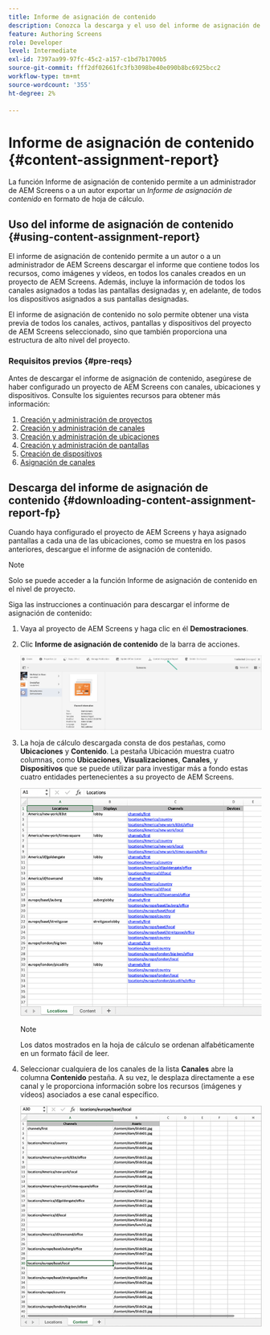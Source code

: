 ```yaml
---
title: Informe de asignación de contenido
description: Conozca la descarga y el uso del informe de asignación de contenido en relación con AEM Screens.
feature: Authoring Screens
role: Developer
level: Intermediate
exl-id: 7397aa99-97fc-45c2-a157-c1bd7b1700b5
source-git-commit: fff2df02661fc3fb3098be40e090b8bc6925bcc2
workflow-type: tm+mt
source-wordcount: '355'
ht-degree: 2%

---
```


# Informe de asignación de contenido {#content-assignment-report}

La función Informe de asignación de contenido permite a un administrador de AEM Screens o a un autor exportar un *Informe de asignación de contenido* en formato de hoja de cálculo.

## Uso del informe de asignación de contenido {#using-content-assignment-report}

El informe de asignación de contenido permite a un autor o a un administrador de AEM Screens descargar el informe que contiene todos los recursos, como imágenes y vídeos, en todos los canales creados en un proyecto de AEM Screens. Además, incluye la información de todos los canales asignados a todas las pantallas designadas y, en adelante, de todos los dispositivos asignados a sus pantallas designadas.

El informe de asignación de contenido no solo permite obtener una vista previa de todos los canales, activos, pantallas y dispositivos del proyecto de AEM Screens seleccionado, sino que también proporciona una estructura de alto nivel del proyecto.


### Requisitos previos {#pre-reqs}

Antes de descargar el informe de asignación de contenido, asegúrese de haber configurado un proyecto de AEM Screens con canales, ubicaciones y dispositivos.
Consulte los siguientes recursos para obtener más información:

1. [Creación y administración de proyectos](/help/user-guide/creating-a-screens-project.md)
1. [Creación y administración de canales](/help/user-guide/managing-channels.md)
1. [Creación y administración de ubicaciones](/help/user-guide/managing-locations.md)
1. [Creación y administración de pantallas](/help/user-guide/managing-displays.md)
1. [Creación de dispositivos](/help/user-guide/managing-devices.md)
1. [Asignación de canales](/help/user-guide/channel-assignment-latest-fp.md)


## Descarga del informe de asignación de contenido {#downloading-content-assignment-report-fp}

Cuando haya configurado el proyecto de AEM Screens y haya asignado pantallas a cada una de las ubicaciones, como se muestra en los pasos anteriores, descargue el informe de asignación de contenido.

>[!NOTE]
>Solo se puede acceder a la función Informe de asignación de contenido en el nivel de proyecto.

Siga las instrucciones a continuación para descargar el informe de asignación de contenido:

1. Vaya al proyecto de AEM Screens y haga clic en él **Demostraciones**.

1. Clic **Informe de asignación de contenido** de la barra de acciones.

   ![imagen](/help/user-guide/assets/content-assignment-report/can-download.png)

1. La hoja de cálculo descargada consta de dos pestañas, como **Ubicaciones** y **Contenido**. La pestaña Ubicación muestra cuatro columnas, como **Ubicaciones**, **Visualizaciones**, **Canales**, y **Dispositivos** que se puede utilizar para investigar más a fondo estas cuatro entidades pertenecientes a su proyecto de AEM Screens.

   ![imagen](/help/user-guide/assets/content-assignment-report/report-sheet1.png)

   >[!NOTE]
   >Los datos mostrados en la hoja de cálculo se ordenan alfabéticamente en un formato fácil de leer.

1. Seleccionar cualquiera de los canales de la lista **Canales** abre la columna **Contenido** pestaña. A su vez, le desplaza directamente a ese canal y le proporciona información sobre los recursos (imágenes y vídeos) asociados a ese canal específico.

   ![imagen](/help/user-guide/assets/content-assignment-report/report-sheet2.png)
